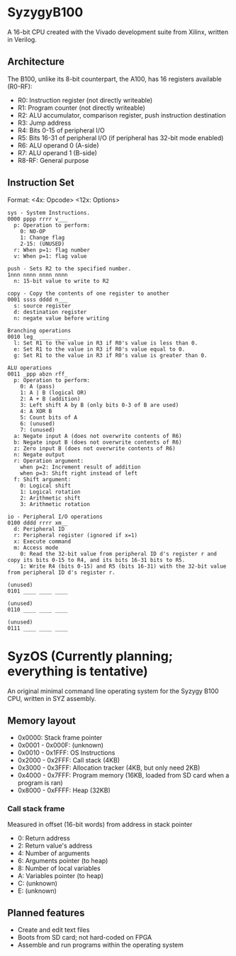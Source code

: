 # SyzygyB100
A 16-bit CPU created with the Vivado development suite from Xilinx, written in Verilog.

## Architecture
The B100, unlike its 8\-bit counterpart, the A100, has 16 registers available (R0\-RF):
* R0: Instruction register (not directly writeable)
* R1: Program counter (not directly writeable)
* R2: ALU accumulator, comparison register, push instruction destination
* R3: Jump address
* R4: Bits 0-15 of peripheral I/O
* R5: Bits 16-31 of peripheral I/O (if peripheral has 32-bit mode enabled)
* R6: ALU operand 0 (A-side)
* R7: ALU operand 1 (B-side)
* R8\-RF: General purpose

## Instruction Set
Format: <4x: Opcode\> <12x: Options\>
```
sys - System Instructions.
0000 pppp rrrr v___
  p: Operation to perform:
    0: NO-OP
    1: Change flag
    2-15: (UNUSED)
  r: When p=1: flag number
  v: When p=1: flag value

push - Sets R2 to the specified number.
1nnn nnnn nnnn nnnn
  n: 15-bit value to write to R2
  
copy - Copy the contents of one register to another
0001 ssss dddd n___
  s: source register
  d: destination register
  n: negate value before writing
  
Branching operations
0010 leg_ ____ ____
  l: Set R1 to the value in R3 if R0's value is less than 0.
  e: Set R1 to the value in R3 if R0's value equal to 0.
  g: Set R1 to the value in R3 if R0's value is greater than 0.
  
ALU operations
0011 _ppp abzn rff_
  p: Operation to perform:
    0: A (pass)
    1: A | B (logical OR)
    2: A + B (addition)
    3: Left shift A by B (only bits 0-3 of B are used)
    4: A XOR B
    5: Count bits of A
    6: (unused)
    7: (unused)
  a: Negate input A (does not overwrite contents of R6)
  b: Negate input B (does not overwrite contents of R6)
  z: Zero input B (does not overwrite contents of R6)
  n: Negate output
  r: Operation argument:
    when p=2: Increment result of addition
    when p=3: Shift right instead of left
  f: Shift argument:
    0: Logical shift
    1: Logical rotation
    2: Arithmetic shift
    3: Arithmetic rotation

io - Peripheral I/O operations
0100 dddd rrrr xm__
  d: Peripheral ID
  r: Peripheral register (ignored if x=1)
  x: Execute command
  m: Access mode
    0: Read the 32-bit value from peripheral ID d's register r and copy its bits 0-15 to R4, and its bits 16-31 bits to R5.
    1: Write R4 (bits 0-15) and R5 (bits 16-31) with the 32-bit value from peripheral ID d's register r.

(unused)
0101 ____ ____ ____

(unused)
0110 ____ ____ ____

(unused)
0111 ____ ____ ____

```

# SyzOS (Currently planning; everything is tentative)

An original minimal command line operating system for the Syzygy B100 CPU, written in SYZ assembly.

## Memory layout

* 0x0000: Stack frame pointer
* 0x0001 - 0x000F: (unknown)
* 0x0010 - 0x1FFF: OS Instructions
* 0x2000 - 0x2FFF: Call stack (4KB)
* 0x3000 - 0x3FFF: Allocation tracker (4KB, but only need 2KB)
* 0x4000 - 0x7FFF: Program memory (16KB, loaded from SD card when a program is ran)
* 0x8000 - 0xFFFF: Heap (32KB)

### Call stack frame

Measured in offset (16-bit words) from address in stack pointer

* 0: Return address
* 2: Return value's address
* 4: Number of arguments
* 6: Arguments pointer (to heap)
* 8: Number of local variables
* A: Variables pointer (to heap)
* C: (unknown)
* E: (unknown)

## Planned features
* Create and edit text files
* Boots from SD card; not hard-coded on FPGA
* Assemble and run programs within the operating system
